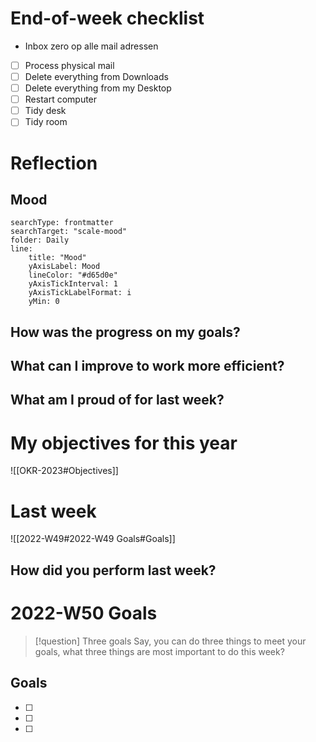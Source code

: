 # End-of-week checklist

- Inbox zero op alle mail adressen
- [ ] Process physical mail
- [ ] Delete everything from Downloads
- [ ] Delete everything from my Desktop
- [ ] Restart computer
- [ ] Tidy desk
- [ ] Tidy room

# Reflection
## Mood
```tracker
searchType: frontmatter
searchTarget: "scale-mood"
folder: Daily
line:
    title: "Mood"
    yAxisLabel: Mood
    lineColor: "#d65d0e"
    yAxisTickInterval: 1
    yAxisTickLabelFormat: i
    yMin: 0
```
## How was the progress on my goals?

## What can I improve to work more efficient?

## What am I proud of for last week?

# My objectives for this year
![[OKR-2023#Objectives]]

# Last week
![[2022-W49#2022-W49 Goals#Goals]]

## How did you perform last week?


# 2022-W50 Goals
> [!question] Three goals
> Say, you can do three things to meet your goals, what three things are most important to do this week? 

## Goals
- [ ] 
- [ ] 
- [ ] 
